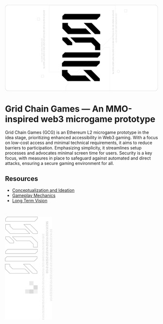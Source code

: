![Grid Chain Games Banner](https://github.com/ATrnd/GridChainGames/blob/main/_img/GCG_banner_0.1.png?raw=true)

# Grid Chain Games — An MMO-inspired web3 microgame prototype

Grid Chain Games (GCG) is an Ethereum L2 microgame prototype in the idea stage, prioritizing enhanced accessibility in Web3 gaming.
With a focus on low-cost access and minimal technical requirements, it aims to reduce barriers to participation.
Emphasizing simplicity, it streamlines setup processes and advocates minimal screen time for users.
Security is a key focus, with measures in place to safeguard against automated and direct attacks, ensuring a secure gaming environment for all.

## Resources
- [Conceptualization and Ideation](https://github.com/ATrnd/GridChainGames/blob/main/_doc/Conceptualization_and_Ideation.md)
- [Gameplay Mechanics](https://github.com/ATrnd/GridChainGames/blob/main/_doc/Gameplay_Mechanics.md)
- [Long Term Vision](https://github.com/ATrnd/GridChainGames/blob/main/_doc/Long_Term_Vision.md)

<br>

![Grid Chain Games Footer](https://github.com/ATrnd/GridChainGames/blob/main/_img/GCG_footer_0.2.png?raw=true)

